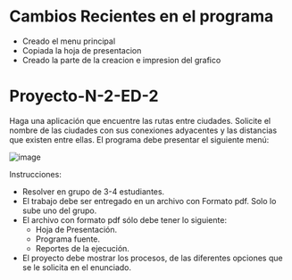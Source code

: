 # Cambios Recientes en el programa
- Creado el menu principal
- Copiada la hoja de presentacion
- Creado la parte de la creacion e impresion del grafico

# Proyecto-N-2-ED-2
<p>Haga una aplicación que encuentre las rutas entre ciudades. Solicite el nombre de las
ciudades con sus conexiones adyacentes y las distancias que existen entre ellas. El
programa debe presentar el siguiente menú: </p>

![image](https://user-images.githubusercontent.com/75098146/196823070-8c688970-15bf-476f-8c96-45d3958457b7.png)

Instrucciones:
- Resolver en grupo de 3-4 estudiantes.
- El trabajo debe ser entregado en un archivo con Formato pdf. Solo lo sube uno del grupo.
- El archivo con formato pdf sólo debe tener lo siguiente:
    - Hoja de Presentación.
    - Programa fuente.
    - Reportes de la ejecución.
 - El proyecto debe mostrar los procesos, de las diferentes opciones que se le solicita en el enunciado. 
